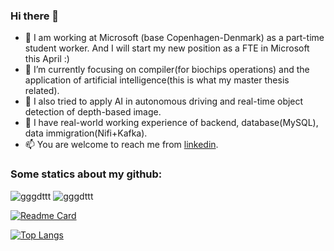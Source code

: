 ### Hi there 👋

<!--
**gggdttt/gggdttt** is a ✨ _special_ ✨ repository because its `README.md` (this file) appears on your GitHub profile.

Here are some ideas to get you started:
- 🔭 I’m a student of DTU(Technical University of Denamrk) and studying for my master degree of Computer Science and Engineering. I am working at Microsoft(base Copenhagen-Denmark) as a part-time student worker.
- 🌱 I’m currently focusing on compiler and artificial intelligence.
- 👯 I’m looking to collaborate on ...
- 🤔 I’m looking for help with ...
- 💬 Ask me about ...
- 📫 How to reach me: ...
- 😄 Pronouns: ...
- ⚡ Fun fact: ...
-->


- 👯 I am working at Microsoft (base Copenhagen-Denmark) as a part-time student worker. And I will start my new position as a FTE in Microsoft this April :) 
- 🌱 I’m currently focusing on compiler(for biochips operations) and the application of artificial intelligence(this is what my master thesis related). 
- 🤔 I also tried to apply AI in autonomous driving and real-time object detection of depth-based image. 
- 👯 I have real-world working experience of backend, database(MySQL), data immigration(Nifi+Kafka).
- 📫 You are welcome to reach me from [linkedin](https://www.linkedin.com/in/wenjie-fan-b0b05620b/). 


### Some statics about my github:

![gggdttt](https://komarev.com/ghpvc/?username=gggdttt)
![gggdttt](https://visitor-badge.glitch.me/badge?page_id=gggdttt.profile)

[![Readme Card](https://github-readme-stats.vercel.app/api?username=gggdttt&show_icons=true&title_color=ffffff&icon_color=bb2acf&text_color=daf7dc&bg_color=151515)](https://github.com/gggdttt/github-readme-stats)

[![Top Langs](https://github-readme-stats.vercel.app/api/top-langs/?username=gggdttt&layout=compact&exclude_repo=gggdttt.github.io&title_color=ffffff&icon_color=bb2acf&text_color=daf7dc&bg_color=151515)](https://github.com/gggdttt/github-readme-stats)
